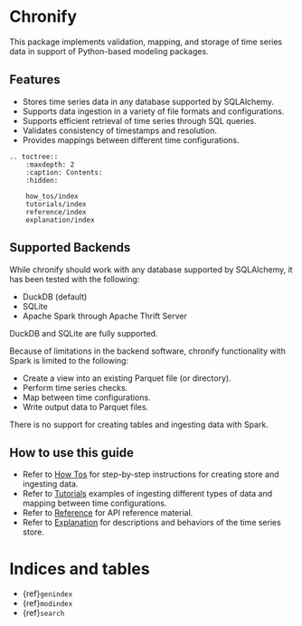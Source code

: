# Chronify

This package implements validation, mapping, and storage of time series data in support of
Python-based modeling packages.

## Features
- Stores time series data in any database supported by SQLAlchemy.
- Supports data ingestion in a variety of file formats and configurations.
- Supports efficient retrieval of time series through SQL queries.
- Validates consistency of timestamps and resolution.
- Provides mappings between different time configurations.

```{eval-rst}
.. toctree::
    :maxdepth: 2
    :caption: Contents:
    :hidden:

    how_tos/index
    tutorials/index
    reference/index
    explanation/index
```

## Supported Backends
While chronify should work with any database supported by SQLAlchemy, it has been tested with
the following:

- DuckDB (default)
- SQLite
- Apache Spark through Apache Thrift Server

DuckDB and SQLite are fully supported.

Because of limitations in the backend software, chronify functionality with Spark is limited to
the following:

- Create a view into an existing Parquet file (or directory).
- Perform time series checks.
- Map between time configurations.
- Write output data to Parquet files.

There is no support for creating tables and ingesting data with Spark.

## How to use this guide
- Refer to [How Tos](#how-tos-page) for step-by-step instructions for creating store and ingesting data.
- Refer to [Tutorials](#tutorials-page) examples of ingesting different types of data and mapping
between time configurations.
- Refer to [Reference](#reference-page) for API reference material.
- Refer to [Explanation](#explanation-page) for descriptions and behaviors of the time series store.

# Indices and tables

- {ref}`genindex`
- {ref}`modindex`
- {ref}`search`
